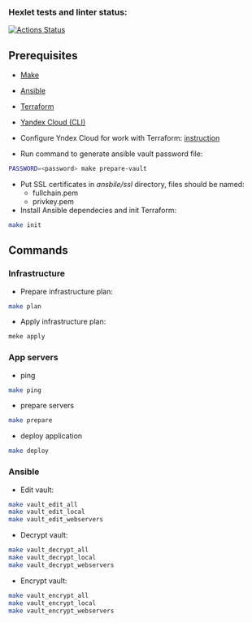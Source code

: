 ### Hexlet tests and linter status:
[![Actions Status](https://github.com/sdorodniy/devops-for-programmers-project-77/workflows/hexlet-check/badge.svg)](https://github.com/sdorodniy/devops-for-programmers-project-77/actions)

## Prerequisites

* [Make](https://www.gnu.org/software/make/manual/make.html)
* [Ansible](https://docs.ansible.com/ansible/latest/installation_guide/intro_installation.html)
* [Terraform](https://developer.hashicorp.com/terraform/downloads?product_intent=terraform)
* [Yandex Cloud (CLI)](https://cloud.yandex.ru/docs/cli/quickstart#install)

* Configure Yndex Cloud for work with Terraform: [instruction](https://cloud.yandex.ru/docs/tutorials/infrastructure-management/terraform-quickstart)
* Run command to generate ansible vault password file:
```bash
PASSWORD=<password> make prepare-vault
```
* Put SSL certificates in _ansbile/ssl_ directory, files should be named:
    * fullchain.pem
    * privkey.pem
* Install Ansible dependecies and init Terraform:
```bash
make init
```

## Commands

### Infrastructure

* Prepare infrastructure plan:
```bash
make plan
```
* Apply infrastructure plan:
```bash
meke apply
```

### App servers

* ping
```bash
make ping
```
* prepare servers
```bash
make prepare
```
* deploy application
```bash
make deploy
```

### Ansible

* Edit vault:
```bash
make vault_edit_all
make vault_edit_local
make vault_edit_webservers
```
* Decrypt vault:
```bash
make vault_decrypt_all
make vault_decrypt_local
make vault_decrypt_webservers
```
* Encrypt vault:
```bash
make vault_encrypt_all
make vault_encrypt_local
make vault_encrypt_webservers
```